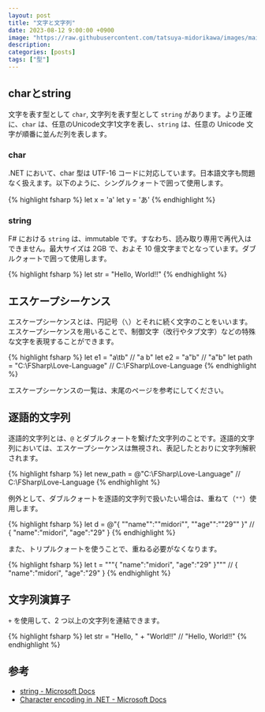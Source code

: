 ```yaml
---
layout: post
title: "文字と文字列"
date: 2023-08-12 9:00:00 +0900
image: "https://raw.githubusercontent.com/tatsuya-midorikawa/images/main/fsdoc-jp/common/fs-octcat.png"
description:
categories: [posts]
tags: ["型"]
---
```


## charとstring

文字を表す型として `char`, 文字列を表す型として `string` があります。より正確に、`char` は、任意のUnicode文字1文字を表し、`string` は、任意の Unicode 文字が順番に並んだ列を表します。

### char

.NET において、char 型は UTF-16 コードに対応しています。日本語文字も問題なく扱えます。以下のように、シングルクォートで囲って使用します。

{% highlight fsharp %}
let x = 'a'
let y = 'あ'
{% endhighlight %}

### string

F# における `string` は、immutable です。すなわち、読み取り専用で再代入はできません。最大サイズは 2GB で、およそ 10 億文字までとなっています。ダブルクォートで囲って使用します。

{% highlight fsharp %}
let str = "Hello, World!!"
{% endhighlight %}

## エスケープシーケンス

エスケープシーケンスとは、円記号（`\`）とそれに続く文字のことをいいます。エスケープシーケンスを用いることで、制御文字（改行やタブ文字）などの特殊な文字を表現することができます。

{% highlight fsharp %}
let e1 = "a\tb" // "a  b"
let e2 = "a\"b" // "a"b"
let path = "C:\\FSharp\\Love-Language" // C:\FSharp\Love-Language
{% endhighlight %}

エスケープシーケンスの一覧は、末尾のページを参考にしてください。

## 逐語的文字列

逐語的文字列とは、`@` とダブルクォートを繋げた文字列のことです。逐語的文字列においては、エスケープシーケンスは無視され、表記したとおりに文字列解釈されます。

{% highlight fsharp %}
let new_path = @"C:\FSharp\Love-Language" // C:\FSharp\Love-Language
{% endhighlight %}

例外として、ダブルクォートを逐語的文字列で扱いたい場合は、重ねて（`""`）使用します。

{% highlight fsharp %}
let d = @"{ ""name"":""midori"", ""age"":""29"" }" // { "name":"midori", "age":"29" }
{% endhighlight %}

また、トリプルクォートを使うことで、重ねる必要がなくなります。

{% highlight fsharp %}
let t = """{ "name":"midori", "age":"29" }""" // { "name":"midori", "age":"29" }
{% endhighlight %}

## 文字列演算子

`+` を使用して、2 つ以上の文字列を連結できます。

{% highlight fsharp %}
let str = "Hello, " + "World!!" // "Hello, World!!"
{% endhighlight %}

## 参考

- [string - Microsoft Docs](https://learn.microsoft.com/en-us/dotnet/fsharp/language-reference/strings)
- [Character encoding in .NET - Microsoft Docs](https://learn.microsoft.com/en-us/dotnet/standard/base-types/character-encoding-introduction)

